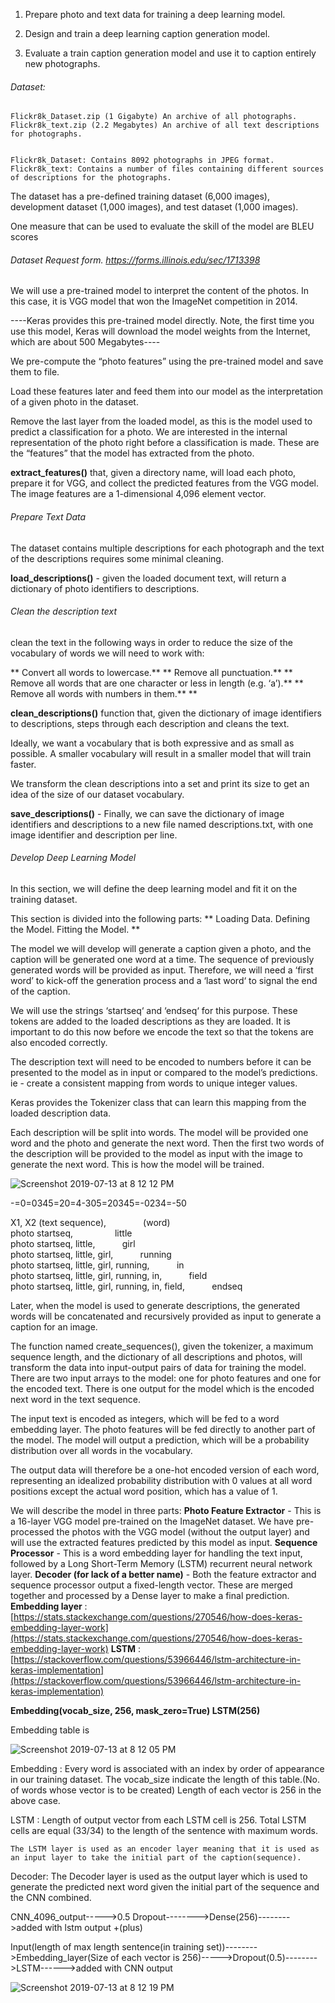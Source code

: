 1. Prepare photo and text data for training a deep learning model.


2. Design and train a deep learning caption generation model.


3. Evaluate a train caption generation model and use it to caption entirely new photographs.


###### Dataset:
    Flickr8k_Dataset.zip (1 Gigabyte) An archive of all photographs.
    Flickr8k_text.zip (2.2 Megabytes) An archive of all text descriptions for photographs.


    Flickr8k_Dataset: Contains 8092 photographs in JPEG format.
    Flickr8k_text: Contains a number of files containing different sources of descriptions for the photographs.


The dataset has a pre-defined training dataset (6,000 images), development dataset (1,000 images), and test dataset (1,000 images).


One measure that can be used to evaluate the skill of the model are BLEU scores

###### Dataset Request form. https://forms.illinois.edu/sec/1713398



We will use a pre-trained model to interpret the content of the photos. In this case, it is VGG model that won the ImageNet competition in 2014.

----Keras provides this pre-trained model directly. Note, the first time you use this model, Keras will download the model weights from the Internet, which are about 500 Megabytes----


We pre-compute the “photo features” using the pre-trained model and save them to file.

Load these features later and feed them into our model as the interpretation of a given photo in the dataset.

Remove the last layer from the loaded model, as this is the model used to predict a classification for a photo. We are interested in the internal representation of the photo right before a classification is made. These are the “features” that the model has extracted from the photo.

**extract_features()** that, given a directory name, will load each photo, prepare it for VGG, and collect the predicted features from the VGG model. The image features are a 1-dimensional 4,096 element vector.



###### Prepare Text Data

The dataset contains multiple descriptions for each photograph and the text of the descriptions requires some minimal cleaning.

**load_descriptions()** - given the loaded document text, will return a dictionary of photo identifiers to descriptions.




###### Clean the description text

clean the text in the following ways in order to reduce the size of the vocabulary of words we will need to work with:

**    Convert all words to lowercase.**
**    Remove all punctuation.**
**    Remove all words that are one character or less in length (e.g. ‘a’).**
**    Remove all words with numbers in them.**
**


**clean_descriptions()** function that, given the dictionary of image identifiers to descriptions, steps through each description and cleans the text.

Ideally, we want a vocabulary that is both expressive and as small as possible. A smaller vocabulary will result in a smaller model that will train faster.


We transform the clean descriptions into a set and print its size to get an idea of the size of our dataset vocabulary.


**save_descriptions()** - Finally, we can save the dictionary of image identifiers and descriptions to a new file named descriptions.txt, with one image identifier and description per line.






###### Develop Deep Learning Model

In this section, we will define the deep learning model and fit it on the training dataset.

This section is divided into the following parts:
**
    Loading Data.
    Defining the Model.
    Fitting the Model.
**

The model we will develop will generate a caption given a photo, and the caption will be generated one word at a time. The sequence of previously generated words will be provided as input. Therefore, we will need a ‘first word’ to kick-off the generation process and a ‘last word‘ to signal the end of the caption.

We will use the strings ‘startseq‘ and ‘endseq‘ for this purpose. These tokens are added to the loaded descriptions as they are loaded. It is important to do this now before we encode the text so that the tokens are also encoded correctly.

The description text will need to be encoded to numbers before it can be presented to the model as in input or compared to the model’s predictions. ie - create a consistent mapping from words to unique integer values.

Keras provides the Tokenizer class that can learn this mapping from the loaded description data.



Each description will be split into words. The model will be provided one word and the photo and generate the next word. Then the first two words of the description will be provided to the model as input with the image to generate the next word. This is how the model will be trained.


![Screenshot 2019-07-13 at 8 12 12 PM](https://user-images.githubusercontent.com/24625231/61174776-8ed3e280-a5c2-11e9-8cb0-6f2e2a187ec2.jpg)



-=0=0345=20=4-305=20345=-0234=-50
	
X1,     X2 (text sequence), &nbsp;   &nbsp;   &nbsp;   &nbsp;   &nbsp;   &nbsp;   &nbsp;	(word)<br/>
photo	startseq, &nbsp;   &nbsp;   &nbsp;   &nbsp;   &nbsp;   &nbsp;   &nbsp;   &nbsp; 	little<br/>
photo	startseq, little,  &nbsp;   &nbsp;   &nbsp;   &nbsp;   &nbsp; 				girl<br/>
photo	startseq, little, girl, &nbsp;   &nbsp;   &nbsp;   &nbsp;   &nbsp; 			running<br/>
photo	startseq, little, girl, running, &nbsp;   &nbsp;   &nbsp;   &nbsp;   &nbsp; 		in<br/>
photo	startseq, little, girl, running, in, &nbsp;   &nbsp;   &nbsp;   &nbsp;   &nbsp; 	field<br/>
photo	startseq, little, girl, running, in, field, &nbsp;   &nbsp;   &nbsp;   &nbsp;   &nbsp; endseq<br/>


Later, when the model is used to generate descriptions, the generated words will be concatenated and recursively provided as input to generate a caption for an image.


The function named create_sequences(), given the tokenizer, a maximum sequence length, and the dictionary of all descriptions and photos, will transform the data into input-output pairs of data for training the model. There are two input arrays to the model: one for photo features and one for the encoded text. There is one output for the model which is the encoded next word in the text sequence.

The input text is encoded as integers, which will be fed to a word embedding layer. The photo features will be fed directly to another part of the model. The model will output a prediction, which will be a probability distribution over all words in the vocabulary.

The output data will therefore be a one-hot encoded version of each word, representing an idealized probability distribution with 0 values at all word positions except the actual word position, which has a value of 1.



We will describe the model in three parts:
    **Photo Feature Extractor** -  This is a 16-layer VGG model pre-trained on the ImageNet dataset. We have pre-processed the photos with the VGG model (without the output layer) and will use the extracted features predicted by this model as input.
    **Sequence Processor** -  This is a word embedding layer for handling the text input, followed by a Long Short-Term Memory (LSTM) recurrent neural network layer.
    **Decoder (for lack of a better name)** -  Both the feature extractor and sequence processor output a fixed-length vector. These are merged together and processed by a Dense layer to make a final prediction.
    **Embedding layer** :  [https://stats.stackexchange.com/questions/270546/how-does-keras-embedding-layer-work](https://stats.stackexchange.com/questions/270546/how-does-keras-embedding-layer-work) 
             **LSTM** :    [https://stackoverflow.com/questions/53966446/lstm-architecture-in-keras-implementation](https://stackoverflow.com/questions/53966446/lstm-architecture-in-keras-implementation)

   **Embedding(vocab_size, 256, mask_zero=True)
   LSTM(256)**

   Embedding table is 
   
![Screenshot 2019-07-13 at 8 12 05 PM](https://user-images.githubusercontent.com/24625231/61174770-6f3cba00-a5c2-11e9-8615-3d2ec0c3ef11.jpg)


Embedding : 
	Every word is associated with an index by order of appearance in our training dataset.
	The vocab_size indicate the length of this table.(No. of words whose vector is to be created)
	Length of each vector is 256 in the above case.

LSTM :
	Length of output vector from each LSTM cell is 256.
	Total LSTM cells are equal (33/34) to the length of the sentence with maximum words.

	The LSTM layer is used as an encoder layer meaning that it is used as an input layer to take the initial part of the caption(sequence).

Decoder:
	The Decoder layer is used as the output layer which is used to generate the predicted next word given the initial part of the sequence and the CNN combined.

CNN_4096_output----->0.5 Dropout-------->Dense(256)-------->added with lstm output
						   	+(plus)

Input(length of max length sentence(in training set))-------->Embedding_layer(Size of each vector is 256)----->Dropout(0.5)-------->LSTM------>added with CNN output




![Screenshot 2019-07-13 at 8 12 19 PM](https://user-images.githubusercontent.com/24625231/61174778-92676980-a5c2-11e9-8f31-750aacf73f89.jpg)

